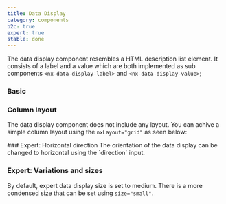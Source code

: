 ```yaml
---
title: Data Display
category: components
b2c: true
expert: true
stable: done
---
```


The data display component resembles a HTML description list element. It consists of a label and a value which are both implemented as sub components `<nx-data-display-label>` and `<nx-data-display-value>`;

### Basic

<!-- example(data-display) --> 

### Column layout
The data display component does not include any layout. You can achive a simple column layout using the `nxLayout="grid"` as seen below:
<!-- example(data-display-cols) --> 


<div class="docs-expert-container">
### Expert: Horizontal direction
The orientation of the data display can be changed to horizontal using the `direction` input.
<!-- example(data-display-horizontal) --> 

### Expert: Variations and sizes

By default, expert data display size is set to medium. There is a more condensed size that can be set using `size="small"`.

<!-- example(data-display-expert) --> 
</div>
